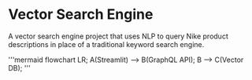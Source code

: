 # Vector Search Engine

A vector search engine project that uses NLP to query Nike product descriptions in place of a traditional keyword search engine.

'''mermaid
flowchart LR;
    A(Streamlit) --> B(GraphQL API);
    B --> C(Vector DB);
'''